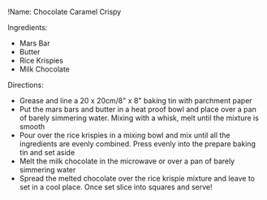 !Name: Chocolate Caramel Crispy

Ingredients:
- Mars Bar
- Butter
- Rice Krispies
- Milk Chocolate

Directions:
- Grease and line a 20 x 20cm/8" x 8" baking tin with parchment paper
- Put the mars bars and butter in a heat proof bowl and place over a pan of barely simmering water. Mixing with a whisk, melt until the mixture is smooth
- Pour over the rice krispies in a mixing bowl and mix until all the ingredients are evenly combined. Press evenly into the prepare baking tin and set aside
- Melt the milk chocolate in the microwave or over a pan of barely simmering water
- Spread the melted chocolate over the rice krispie mixture and leave to set in a cool place. Once set slice into squares and serve!
